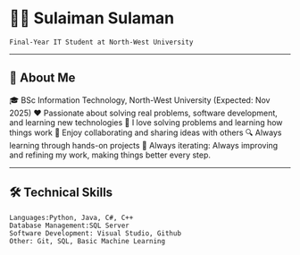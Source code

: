 # 🧑‍💻 Sulaiman Sulaman

`Final-Year IT Student at North-West University`

---

## 📍 About Me

🎓 BSc Information Technology, North-West University (Expected: Nov 2025)
❤️ Passionate about solving real problems, software development, and learning new technologies
🔧 I love solving problems and learning how things work
🤝 Enjoy collaborating and sharing ideas with others
🔍 Always learning through hands-on projects
🔁 Always iterating: Always improving and refining my work, making things better every step. 


---

## 🛠️ Technical Skills

```plaintext
Languages:Python, Java, C#, C++
Database Management:SQL Server
Software Development: Visual Studio, Github
Other: Git, SQL, Basic Machine Learning
